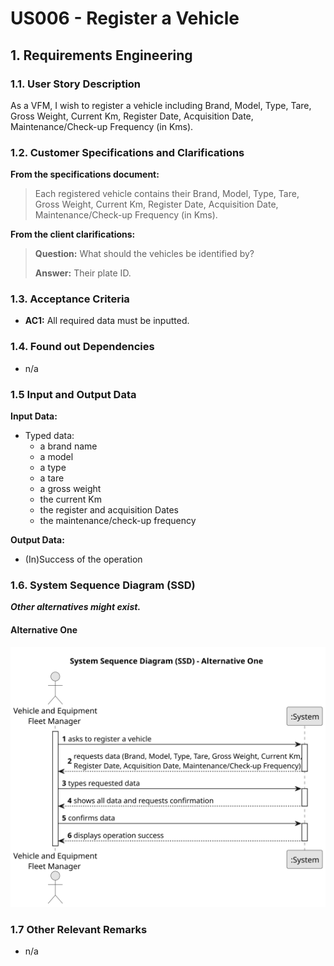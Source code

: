 # US006 - Register a Vehicle 


## 1. Requirements Engineering

### 1.1. User Story Description

As a VFM, I wish to register a vehicle including Brand, Model, Type, Tare, Gross Weight, Current Km, Register Date, Acquisition Date, Maintenance/Check-up Frequency (in Kms).

### 1.2. Customer Specifications and Clarifications 

**From the specifications document:**

>	Each registered vehicle contains their Brand, Model, Type, Tare, Gross Weight, Current Km, Register Date, Acquisition Date, Maintenance/Check-up Frequency (in Kms).

**From the client clarifications:**

> **Question:** What should the vehicles be identified by?
>
> **Answer:** Their plate ID.

### 1.3. Acceptance Criteria

* **AC1:** All required data must be inputted.

### 1.4. Found out Dependencies

* n/a

### 1.5 Input and Output Data

**Input Data:**

* Typed data:
    * a brand name
    * a model
    * a type
    * a tare
    * a gross weight 
    * the current Km 
    * the register and acquisition Dates
    * the maintenance/check-up frequency

**Output Data:**

* (In)Success of the operation

### 1.6. System Sequence Diagram (SSD)

**_Other alternatives might exist._**

#### Alternative One

![System Sequence Diagram - Alternative One](svg/us006-system-sequence-diagram-alternative-one.svg)

### 1.7 Other Relevant Remarks

* n/a